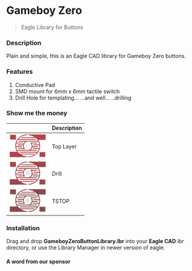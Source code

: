 # Gameboy Zero
> Eagle Library for Buttons

### Description
Plain and simple, this is an Eagle CAD library for Gameboy Zero buttons.

### Features
1. Conductive Pad
2. SMD mount for 6mm x 6mm tactile switch
3. Drill Hole for templating...   ...and well...  ..drilling

### Show me the money
|                                   | Description |
| --------------------------------- | ----------- |
| <img src="001.png" width="100px"> | Top Layer   |
| <img src="002.png" width="100px"> | Drill       |
| <img src="003.png" width="100px"> | TSTOP       |

### Installation
Drag and drop **GameboyZeroButtonLibrary.lbr** into your **Eagle CAD** *lbr* directory, or use the Library Manager in newer version of eagle.



#### A word from our sponsor

